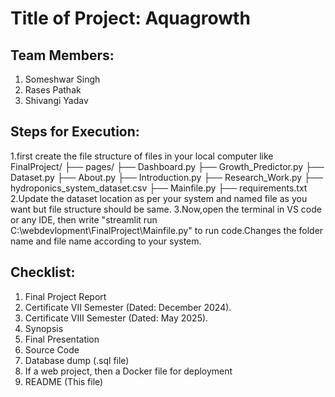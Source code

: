# Title of Project: Aquagrowth

## Team Members:
1. Someshwar Singh
2. Rases Pathak
3. Shivangi Yadav

## Steps for Execution:
1.first create the file structure of files in your local computer like
   FinalProject/
├── pages/
    ├── Dashboard.py
    ├── Growth_Predictor.py
    ├── Dataset.py
    ├── About.py
    ├── Introduction.py
    ├── Research_Work.py
    ├── hydroponics_system_dataset.csv
├── Mainfile.py
├── requirements.txt
2.Update the dataset location as per your system and named file as you want but file structure should be same.
3.Now,open the terminal in VS code or any IDE, then write "streamlit run C:\webdevlopment\FinalProject\Mainfile.py" to run code.Changes the folder name and file name according to your system. 

## Checklist:
1. Final Project Report
2. Certificate VII Semester (Dated: December 2024).
3. Certificate VIII Semester (Dated: May 2025).
4. Synopsis
5. Final Presentation
6. Source Code
7. Database dump (.sql file)
8. If a web project, then a Docker file for deployment
9. README (This file)
